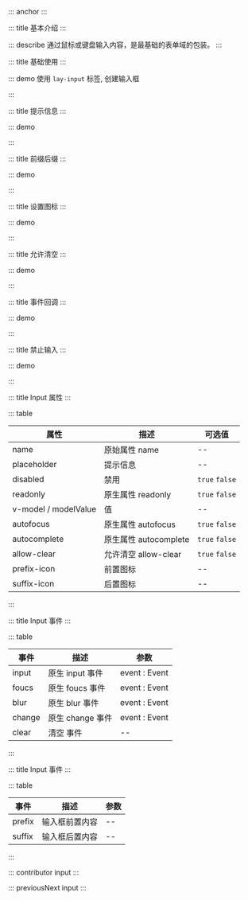 ::: anchor
:::

::: title 基本介绍
:::

::: describe 通过鼠标或键盘输入内容，是最基础的表单域的包装。
:::

::: title 基础使用
:::

::: demo 使用 `lay-input` 标签, 创建输入框

<template>
  <lay-input v-model="data1"></lay-input>
</template>

<script>
import { ref } from 'vue'

export default {
  setup() {

    const data1 = ref("内容");

    return {
      data1
    }
  }
}
</script>

:::

::: title 提示信息
:::

::: demo

<template>
  <lay-input placeholder="提示信息"></lay-input>
</template>

<script>
import { ref } from 'vue'

export default {
  setup() {

    return {
    }
  }
}
</script>

:::


::: title 前缀后缀
:::

::: demo

<template>
  <lay-input>
    <template #prefix>0</template>
    <template #suffix>0</template>
  </lay-input>
</template>

<script>
import { ref } from 'vue'

export default {
  setup() {

    return {
    }
  }
}
</script>

:::

::: title 设置图标
:::

::: demo

<template>
  <lay-input prefix-icon="layui-icon-home" suffix-icon="layui-icon-home">
  </lay-input>
</template>

<script>
import { ref } from 'vue'

export default {
  setup() {

    return {
    }
  }
}
</script>

:::

::: title 允许清空
:::

::: demo

<template>
  <lay-input :allow-clear="true" v-model="value1"></lay-input>
</template>

<script>
import { ref } from 'vue'

export default {
  setup() {

    const value1 = ref("内容")

    return {
      value1
    }
  }
}
</script>

:::

::: title 事件回调
:::

::: demo

<template>
  <lay-input v-model="data2" @input="input"></lay-input>
</template>

<script>
import { ref } from 'vue'

export default {
  setup() {

    const data2 = ref("Input 事件");
    const input = function( val ) {
        console.log("当前值:" + val)
    }

    return {
      data2,
      input
    }
  }
}
</script>

:::

::: title 禁止输入
:::

::: demo

<template>
  <lay-input placeholder="禁止输入" :disabled="disabled"></lay-input>
</template>

<script>
import { ref } from 'vue'

export default {
  setup() {

    const disabled = ref(true)

    return {
        disabled
    }
  }
}
</script>

:::

::: title Input 属性
:::

::: table

| 属性                     | 描述                  | 可选值         |
| -----------------------  | -------------------- | -------------- |
| name                     | 原始属性 name         | --             |
| placeholder              | 提示信息              | --             |
| disabled                 | 禁用                  | `true` `false` |
| readonly                 | 原生属性 readonly     | `true` `false` |
| v-model / modelValue     | 值                   | --             |
| autofocus                | 原生属性 autofocus    | `true` `false` |
| autocomplete             | 原生属性 autocomplete | `true` `false` |
| allow-clear              | 允许清空 allow-clear  | `true` `false` |
| prefix-icon              | 前置图标              | --             |
| suffix-icon              | 后置图标              | --             |

:::

::: title Input 事件
:::

::: table

| 事件  | 描述                | 参数             |
| ----- | ------------------- | ----------------|
| input | 原生 input 事件     | event : Event    |
| foucs | 原生 foucs 事件     | event : Event    |
| blur  | 原生 blur 事件      | event : Event    |
| change| 原生 change 事件    | event : Event    |
| clear | 清空 事件           | --               |

:::

::: title Input 事件
:::

::: table

| 事件   | 描述                | 参数             |
| -----  | ------------------- | ----------------|
| prefix | 输入框前置内容     | --    |
| suffix | 输入框后置内容     | --    |

:::

::: contributor input
:::  

::: previousNext input
:::